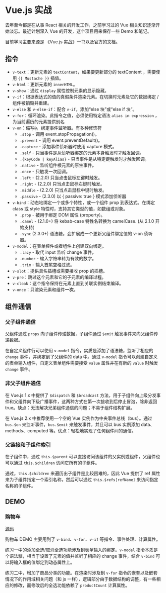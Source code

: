 # Vue.js 实战

去年至今都是在从事 React 相关的开发工作，之前学习过的 Vue 相关知识逐渐开始淡忘。最近计划深入 Vue 的开发，这个项目用来保存一些 Demo 和笔记。

目前学习主要来源是 《Vue.js 实战》一书以及官方的文档。

## 指令

- `v-text`：更新元素的 `textContent`，如果要更新部分的 textContent ，需要使用 `{{ Mustache }}` 插值。
- `v-html`：更新元素的 `innerHTML`。
- `v-show`：通过 `display` 属性控制元素的显示隐藏。
- `v-if`：根据表达式的值的真假条件渲染元素。在切换时元素及它的数据绑定 / 组件被销毁并重建。
- `v-else` 和 `v-else-if`：配合 `v-if`，添加“else 块”或“else if 块”。
- `v-for`：循环渲染。此指令之值，必须使用特定语法 `alias in expression` ，为当前遍历的元素提供别名
- `v-on`：缩写`@`，绑定事件监听器。有多种修饰符
  - `.stop` - 调用 event.stopPropagation()。
  - `.prevent` - 调用 event.preventDefault()。
  - `.capture` - 添加事件侦听器时使用 capture 模式。
  - `.self` - 只当事件是从侦听器绑定的元素本身触发时才触发回调。
  - `.{keyCode | keyAlias}` - 只当事件是从特定键触发时才触发回调。
  - `.native` - 监听组件根元素的原生事件。
  - `.once` - 只触发一次回调。
  - `.left` - (2.2.0) 只当点击鼠标左键时触发。
  - `.right` - (2.2.0) 只当点击鼠标右键时触发。
  - `.middle` - (2.2.0) 只当点击鼠标中键时触发。
  - `.passive` - (2.3.0) 以 { passive: true } 模式添加侦听器
- `v-bind`：动态地绑定一个或多个特性，或一个组件 prop 到表达式。在绑定 class 或 style 特性时，支持其它类型的值，如数组或对象。
  - `.prop` - 被用于绑定 DOM 属性 (property)。
  - `.camel` - (2.1.0+) 将 kebab-case 特性名转换为 camelCase. (从 2.1.0 开始支持)
  - `.sync` (2.3.0+) 语法糖，会扩展成一个更新父组件绑定值的 v-on 侦听器。
- `v-model`：在表单控件或者组件上创建双向绑定。
  - `.lazy` - 取代 input 监听 change 事件。
  - `.number` - 输入字符串转为有效的数字。
  - `.trim` - 输入首尾空格过滤。
- `v-slot`：提供具名插槽或需要接收 prop 的插槽。
- `v-pre`：跳过这个元素和它的子元素的编译过程。
- `v-cloak`：这个指令保持在元素上直到关联实例结束编译。
- `v-once`：只渲染元素和组件**一次**。

## 组件通信

### 父子组件通信

父组件通过 `props` 向子组件传递数据，子组件通过 `$emit` 触发事件来向父组件传递数据。

在自定义组件行可以使用 `v-model` 指令，实质是添加了语法糖，监听了相应的 `change` 事件，并绑定到了父组件的 data 中。通过 `v-model` 指令可以创建自定义的表单输入组件，自定义表单组件需要接受 `value` 属性并在有新的 `value` 时触发 `change` 事件。

### 非父子组件通信

在 Vue.js 1.x 中提供了 `$dispatch` 和 `$broadcast` 方法，用于子组件向上级分发事件和父组件向下级广播事件，这两种方式在第一次接收到后停止冒泡，除非返回 true。缺点：无法解决兄弟组件通信的问题；不易于组件结构扩展。

在 Vue.js 2.x 中推荐使用一个空的 Vue 实例作为中央事件总线（bus）。通过 `bus.$on` 来监听事件，`bus.$emit` 来触发事件，并且可以 bus 实例添加 data、methods、computed 等。优点：轻松地实现了任何组件间的通信。

### 父链接和子组件索引

在子组件中，通过 `this.$parent` 可以直接访问该组件的父实例或组件，父组件也可以通过 `this.$children` 访问它所有的子组件。

通过，`this.$children` 来遍历出子组件是比较困难的，因此 Vue 提供了 ref 属性来为子组件指定一个索引名称，然后可以通过 `this.$refs[refName]` 来访问指定名称的子组件。

## DEMO

### 购物车

[源码](https://github.com/hezhii/vuejs-in-action/tree/master/ShoppingCart)

购物车 DEMO 主要用到了 `v-bind`、`v-for`、`v-if` 等指令、事件处理、计算属性。

练习一中的添加全选/取消全选功能涉及到表单输入的绑定。`v-model` 指令本质是个语法糖，相当于设置了元素的值并监听了相应的 change 事件，结合 `v-bind` 可以将输入框的值绑定到动态属性上。

练习二中，增加了商品分类的功能。在渲染时涉及到 `v-for` 指令的嵌套以及嵌套情况下的作用域相关问题（和 js 一样），逻辑部分由于数据结构的调整，有一些相应的修改，而修改后的全选功能依赖了 `productCount` 计算属性。
